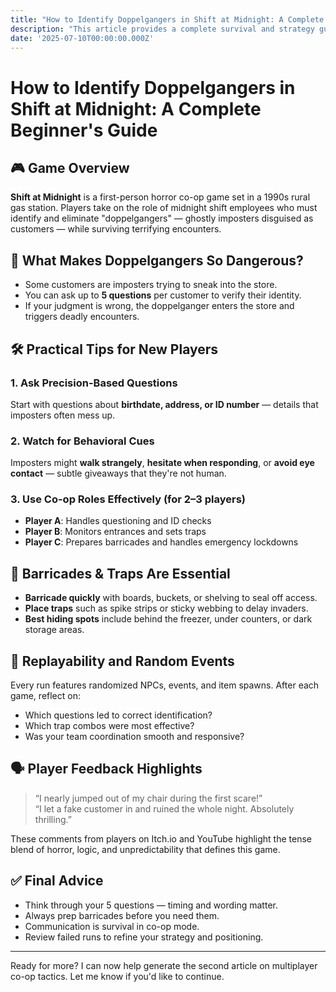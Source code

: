 ```yaml
---
title: "How to Identify Doppelgangers in Shift at Midnight: A Complete Beginner's Guide"
description: "This article provides a complete survival and strategy guide for new players in Shift at Midnight, focusing on identifying doppelgangers through questioning, barricades, traps, and coordination."
date: '2025-07-10T00:00:00.000Z'
---
```


# How to Identify Doppelgangers in Shift at Midnight: A Complete Beginner's Guide

## 🎮 Game Overview

**Shift at Midnight** is a first-person horror co-op game set in a 1990s rural gas station. Players take on the role of midnight shift employees who must identify and eliminate "doppelgangers" — ghostly imposters disguised as customers — while surviving terrifying encounters.

## 👻 What Makes Doppelgangers So Dangerous?

- Some customers are imposters trying to sneak into the store.
- You can ask up to **5 questions** per customer to verify their identity.
- If your judgment is wrong, the doppelganger enters the store and triggers deadly encounters.

## 🛠️ Practical Tips for New Players

### 1. Ask Precision-Based Questions  
Start with questions about **birthdate, address, or ID number** — details that imposters often mess up.

### 2. Watch for Behavioral Cues  
Imposters might **walk strangely**, **hesitate when responding**, or **avoid eye contact** — subtle giveaways that they're not human.

### 3. Use Co-op Roles Effectively (for 2–3 players)  
- **Player A**: Handles questioning and ID checks  
- **Player B**: Monitors entrances and sets traps  
- **Player C**: Prepares barricades and handles emergency lockdowns

## 🔐 Barricades & Traps Are Essential

- **Barricade quickly** with boards, buckets, or shelving to seal off access.  
- **Place traps** such as spike strips or sticky webbing to delay invaders.  
- **Best hiding spots** include behind the freezer, under counters, or dark storage areas.

## 🔄 Replayability and Random Events

Every run features randomized NPCs, events, and item spawns. After each game, reflect on:
- Which questions led to correct identification?  
- Which trap combos were most effective?  
- Was your team coordination smooth and responsive?

## 🗣️ Player Feedback Highlights

> “I nearly jumped out of my chair during the first scare!”  
> “I let a fake customer in and ruined the whole night. Absolutely thrilling.”

These comments from players on Itch.io and YouTube highlight the tense blend of horror, logic, and unpredictability that defines this game.

## ✅ Final Advice

- Think through your 5 questions — timing and wording matter.  
- Always prep barricades before you need them.  
- Communication is survival in co-op mode.  
- Review failed runs to refine your strategy and positioning.

---

Ready for more? I can now help generate the second article on multiplayer co-op tactics. Let me know if you'd like to continue.

